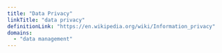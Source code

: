 ```yaml
---
title: "Data Privacy"
linkTitle: "data privacy"
definitionLink: "https://en.wikipedia.org/wiki/Information_privacy"
domains:
  - "data management"
---
```

